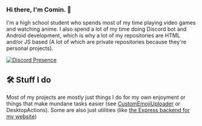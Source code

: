 ### Hi there, I'm Comin. 👋

I'm a high school student who spends most of my time playing video games and watching anime. I also spend a lot of my time doing Discord bot and Android development, which is why a lot of my repositories are HTML and/or JS based (A lot of which are private repositories because they're personal projects).


[![Discord Presence](https://lanyard-profile-readme.vercel.app/api/245047280908894209?hideDiscrim=true)](https://discord.com/users/245047280908894209)


## 🛠 Stuff I do
Most of my projects are mostly just things I do for my own enjoyment or things that make mundane tasks easier (see [CustomEmojiUploader](https://github.com/CominAtYou/CustomEmojiUploader) or DesktopActions). Some are also just utilities (like [the Express backend for my website](https://github.com/CominAtYou/Spotify-Express-Backend))
<!--
**CominAtYou/CominAtYou** is a ✨ _special_ ✨ repository because its `README.md` (this file) appears on your GitHub profile.

Here are some ideas to get you started:

- 🔭 I’m currently working on ...
- 🌱 I’m currently learning ...
- 👯 I’m looking to collaborate on ...
- 🤔 I’m looking for help with ...
- 💬 Ask me about ...
- 📫 How to reach me: ...
- 😄 Pronouns: ...
- ⚡ Fun fact: ...
-->
